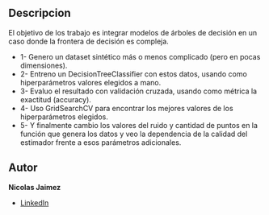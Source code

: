 ## Descripcion 
El objetivo de los trabajo es integrar modelos de árboles de decisión en un caso donde la frontera de decisión es compleja.

* 1- Genero un dataset sintético más o menos complicado (pero en pocas dimensiones).
* 2- Entreno un DecisionTreeClassifier con estos datos, usando como hiperparámetros valores elegidos a mano.
* 3- Evaluo el resultado con validación cruzada, usando como métrica la exactitud (accuracy).
* 4- Uso GridSearchCV para encontrar los mejores valores de los hiperparámetros elegidos.
* 5- Y finalmente cambio los valores del ruido y cantidad de puntos en la función que genera los datos y veo la dependencia de la calidad del estimador frente a esos parámetros adicionales.

## Autor
**Nicolas Jaimez**

* [LinkedIn](https://www.linkedin.com/in/nicolas-jaimez/)
